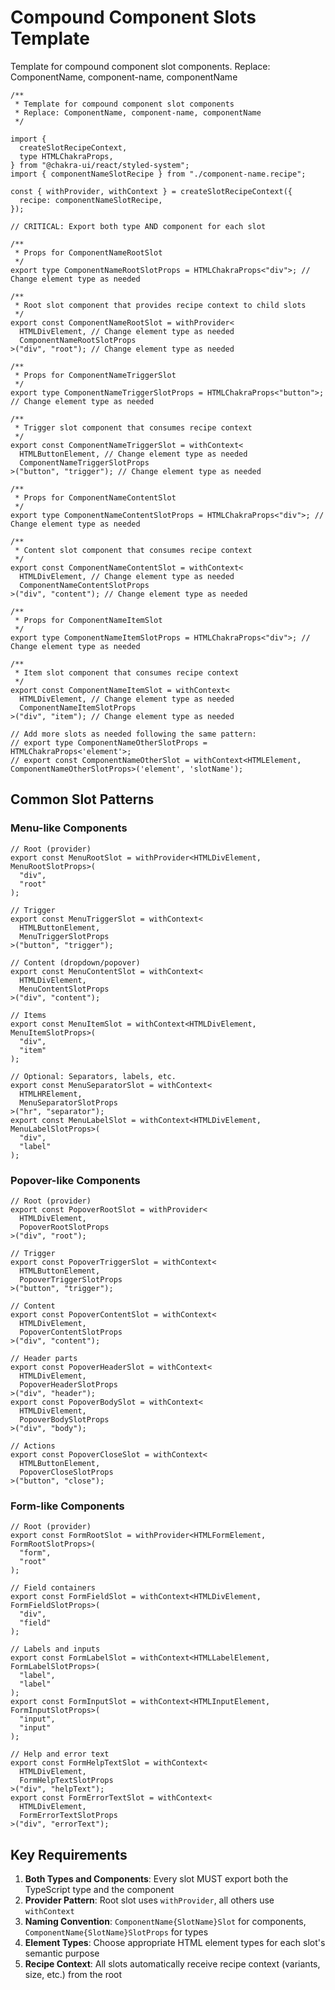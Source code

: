 # Compound Component Slots Template

Template for compound component slot components. Replace: ComponentName,
component-name, componentName

```tsx
/**
 * Template for compound component slot components
 * Replace: ComponentName, component-name, componentName
 */

import {
  createSlotRecipeContext,
  type HTMLChakraProps,
} from "@chakra-ui/react/styled-system";
import { componentNameSlotRecipe } from "./component-name.recipe";

const { withProvider, withContext } = createSlotRecipeContext({
  recipe: componentNameSlotRecipe,
});

// CRITICAL: Export both type AND component for each slot

/**
 * Props for ComponentNameRootSlot
 */
export type ComponentNameRootSlotProps = HTMLChakraProps<"div">; // Change element type as needed

/**
 * Root slot component that provides recipe context to child slots
 */
export const ComponentNameRootSlot = withProvider<
  HTMLDivElement, // Change element type as needed
  ComponentNameRootSlotProps
>("div", "root"); // Change element type as needed

/**
 * Props for ComponentNameTriggerSlot
 */
export type ComponentNameTriggerSlotProps = HTMLChakraProps<"button">; // Change element type as needed

/**
 * Trigger slot component that consumes recipe context
 */
export const ComponentNameTriggerSlot = withContext<
  HTMLButtonElement, // Change element type as needed
  ComponentNameTriggerSlotProps
>("button", "trigger"); // Change element type as needed

/**
 * Props for ComponentNameContentSlot
 */
export type ComponentNameContentSlotProps = HTMLChakraProps<"div">; // Change element type as needed

/**
 * Content slot component that consumes recipe context
 */
export const ComponentNameContentSlot = withContext<
  HTMLDivElement, // Change element type as needed
  ComponentNameContentSlotProps
>("div", "content"); // Change element type as needed

/**
 * Props for ComponentNameItemSlot
 */
export type ComponentNameItemSlotProps = HTMLChakraProps<"div">; // Change element type as needed

/**
 * Item slot component that consumes recipe context
 */
export const ComponentNameItemSlot = withContext<
  HTMLDivElement, // Change element type as needed
  ComponentNameItemSlotProps
>("div", "item"); // Change element type as needed

// Add more slots as needed following the same pattern:
// export type ComponentNameOtherSlotProps = HTMLChakraProps<'element'>;
// export const ComponentNameOtherSlot = withContext<HTMLElement, ComponentNameOtherSlotProps>('element', 'slotName');
```

## Common Slot Patterns

### Menu-like Components

```tsx
// Root (provider)
export const MenuRootSlot = withProvider<HTMLDivElement, MenuRootSlotProps>(
  "div",
  "root"
);

// Trigger
export const MenuTriggerSlot = withContext<
  HTMLButtonElement,
  MenuTriggerSlotProps
>("button", "trigger");

// Content (dropdown/popover)
export const MenuContentSlot = withContext<
  HTMLDivElement,
  MenuContentSlotProps
>("div", "content");

// Items
export const MenuItemSlot = withContext<HTMLDivElement, MenuItemSlotProps>(
  "div",
  "item"
);

// Optional: Separators, labels, etc.
export const MenuSeparatorSlot = withContext<
  HTMLHRElement,
  MenuSeparatorSlotProps
>("hr", "separator");
export const MenuLabelSlot = withContext<HTMLDivElement, MenuLabelSlotProps>(
  "div",
  "label"
);
```

### Popover-like Components

```tsx
// Root (provider)
export const PopoverRootSlot = withProvider<
  HTMLDivElement,
  PopoverRootSlotProps
>("div", "root");

// Trigger
export const PopoverTriggerSlot = withContext<
  HTMLButtonElement,
  PopoverTriggerSlotProps
>("button", "trigger");

// Content
export const PopoverContentSlot = withContext<
  HTMLDivElement,
  PopoverContentSlotProps
>("div", "content");

// Header parts
export const PopoverHeaderSlot = withContext<
  HTMLDivElement,
  PopoverHeaderSlotProps
>("div", "header");
export const PopoverBodySlot = withContext<
  HTMLDivElement,
  PopoverBodySlotProps
>("div", "body");

// Actions
export const PopoverCloseSlot = withContext<
  HTMLButtonElement,
  PopoverCloseSlotProps
>("button", "close");
```

### Form-like Components

```tsx
// Root (provider)
export const FormRootSlot = withProvider<HTMLFormElement, FormRootSlotProps>(
  "form",
  "root"
);

// Field containers
export const FormFieldSlot = withContext<HTMLDivElement, FormFieldSlotProps>(
  "div",
  "field"
);

// Labels and inputs
export const FormLabelSlot = withContext<HTMLLabelElement, FormLabelSlotProps>(
  "label",
  "label"
);
export const FormInputSlot = withContext<HTMLInputElement, FormInputSlotProps>(
  "input",
  "input"
);

// Help and error text
export const FormHelpTextSlot = withContext<
  HTMLDivElement,
  FormHelpTextSlotProps
>("div", "helpText");
export const FormErrorTextSlot = withContext<
  HTMLDivElement,
  FormErrorTextSlotProps
>("div", "errorText");
```

## Key Requirements

1. **Both Types and Components**: Every slot MUST export both the TypeScript
   type and the component
2. **Provider Pattern**: Root slot uses `withProvider`, all others use
   `withContext`
3. **Naming Convention**: `ComponentName{SlotName}Slot` for components,
   `ComponentName{SlotName}SlotProps` for types
4. **Element Types**: Choose appropriate HTML element types for each slot's
   semantic purpose
5. **Recipe Context**: All slots automatically receive recipe context (variants,
   size, etc.) from the root
